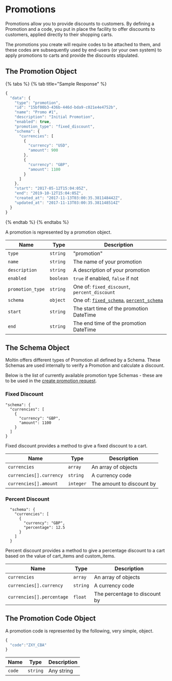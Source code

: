# Promotions

Promotions allow you to provide discounts to customers. By defining a Promotion and a code, you put in place the facility to offer discounts to customers, applied directly to their shopping carts.

The promotions you create will require codes to be attached to them, and these codes are subsequently used by end-users \(or your own system\) to apply promotions to carts and provide the discounts stipulated.

## The Promotion Object

{% tabs %}
{% tab title="Sample Response" %}
```javascript
{
  "data": {
    "type": "promotion",
    "id": "15bf00b3-436b-446d-bda9-c021e4e4752b",
    "name": "Promo #1",
    "description": "Initial Promotion",
    "enabled": true,
    "promotion_type": "fixed_discount",
    "schema": {
      "currencies": [
        {
          "currency": "USD",
          "amount": 900
        },
        {
          "currency": "GBP",
          "amount": 1100
        }
      ]
    },
    "start": "2017-05-12T15:04:05Z",
    "end": "2019-10-12T15:04:05Z",
    "created_at": "2017-11-13T03:00:35.381148442Z",
    "updated_at": "2017-11-13T03:00:35.381148514Z"
  }
}
```
{% endtab %}
{% endtabs %}

A promotion is represented by a promotion object.

| **Name** | **Type** | **Description** |
| --- | --- | --- |
| `type` | `string` | "promotion" |
| `name` | `string` | The name of your promotion |
| `description` | `string` | A description of your promotion |
| `enabled` | `boolean` | `true` if enabled, `false` if not |
| `promotion_type` | `string` | One of: `fixed_discount`, `percent_discount` |
| `schema` | `object` | One of: [`fixed_schema`](https://docs.moltin.com/?javascript#fixed-discount), [`percent_schema`](https://docs.moltin.com/?javascript#percent-discount) |
| `start` | `string` | The start time of the promotion DateTime |
| `end` | `string` | The end time of the promotion DateTime |

## The Schema Object

Moltin offers different types of Promotion all defined by a Schema. These Schemas are used internally to verify a Promotion and calculate a discount.

Below is the list of currently available promotion type Schemas - these are to be used in the [create promotion request](https://docs.moltin.com/?javascript#create-a-promotion).

### Fixed Discount

```text
"schema": {
  "currencies": [
    {
      "currency": "GBP",
      "amount": 1100
    }
  ]
}
```

Fixed discount provides a method to give a fixed discount to a cart.

| **Name** | **Type** | **Description** |
| --- | --- | --- |
| `currencies` | `array` | An array of objects |
| `currencies[].currency` | `string` | A currency code |
| `currencies[].amount` | `integer` | The amount to discount by |

### Percent Discount

```text
  "schema": {
    "currencies": [
      {
        "currency": "GBP",
        "percentage": 12.5
      }
    ]
  }
```

Percent discount provides a method to give a percentage discount to a cart based on the value of cart\_items and custom\_items.

| **Name** | **Type** | **Description** |
| --- | --- | --- |
| `currencies` | `array` | An array of objects |
| `currencies[].currency` | `string` | A currency code |
| `currencies[].percentage` | `float` | The percentage to discount by |

## The Promotion Code Object

A promotion code is represented by the following, very simple, object.

```javascript
{
  "code":"ZXY_CBA"
}
```

| **Name** | **Type** | **Description** |
| --- | --- | --- |
| `code` | `string` | Any string |



